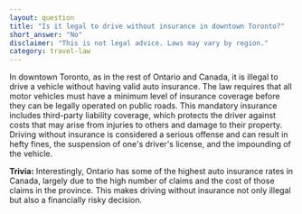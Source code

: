 ```yaml
---
layout: question
title: "Is it legal to drive without insurance in downtown Toronto?"
short_answer: "No"
disclaimer: "This is not legal advice. Laws may vary by region."
category: travel-law
---
```

In downtown Toronto, as in the rest of Ontario and Canada, it is illegal to drive a vehicle without having valid auto insurance. The law requires that all motor vehicles must have a minimum level of insurance coverage before they can be legally operated on public roads. This mandatory insurance includes third-party liability coverage, which protects the driver against costs that may arise from injuries to others and damage to their property. Driving without insurance is considered a serious offense and can result in hefty fines, the suspension of one's driver's license, and the impounding of the vehicle.

**Trivia:** Interestingly, Ontario has some of the highest auto insurance rates in Canada, largely due to the high number of claims and the cost of those claims in the province. This makes driving without insurance not only illegal but also a financially risky decision.
